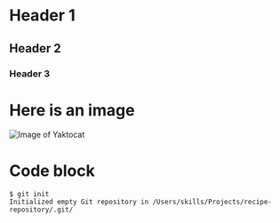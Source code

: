 # Header 1
## Header 2
### Header 3

# Here is an image
![Image of Yaktocat](https://octodex.github.com/images/yaktocat.png)

# Code block
```
$ git init
Initialized empty Git repository in /Users/skills/Projects/recipe-repository/.git/
```
